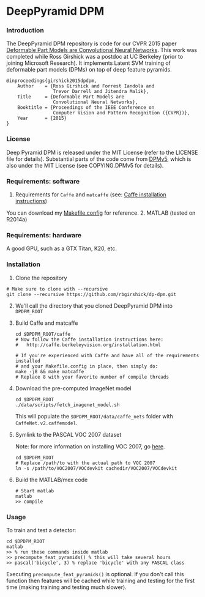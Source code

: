 # DeepPyramid DPM

### Introduction

The DeepPyramid DPM repository is code for our CVPR 2015 paper
[Deformable Part Models are Convolutional Neural Networks](http://www.cs.berkeley.edu/~rbg/papers/cvpr15/dpdpm.pdf).
This work was completed while Ross Girshick was a postdoc at UC Berkeley (prior
to joining Microsoft Research).
It implements Latent SVM training of deformable part models (DPMs) on top of deep feature pyramids.

    @inproceedings{girshick2015dpdpm,
        Author    = {Ross Girshick and Forrest Iandola and
                     Trevor Darrell and Jitendra Malik},
        Title     = {Deformable Part Models are
                     Convolutional Neural Networks},
        Booktitle = {Proceedings of the IEEE Conference on
                     Computer Vision and Pattern Recognition ({CVPR})},
        Year      = {2015}
    }

### License

Deep Pyramid DPM is released under the MIT License (refer to the LICENSE file for details).
Substantial parts of the code come from [DPMv5](https://github.com/rbgirshick/voc-dpm), which
is also under the MIT License (see COPYING.DPMv5 for details).

### Requirements: software

1. Requirements for `Caffe` and `matcaffe` (see: [Caffe installation instructions](http://caffe.berkeleyvision.org/installation.html))

  You can download my [Makefile.config](http://www.cs.berkeley.edu/~rbg/dp-dpm-data/Makefile.config) for reference.
2. MATLAB (tested on R2014a)

### Requirements: hardware

A good GPU, such as a GTX Titan, K20, etc.

### Installation

1. Clone the repository
  ```Shell
  # Make sure to clone with --recursive
  git clone --recursive https://github.com/rbgirshick/dp-dpm.git
  ```

2. We'll call the directory that you cloned DeepPyramid DPM into `DPDPM_ROOT`

3. Build Caffe and matcaffe
    ```Shell
    cd $DPDPM_ROOT/caffe
    # Now follow the Caffe installation instructions here:
    #   http://caffe.berkeleyvision.org/installation.html

    # If you're experienced with Caffe and have all of the requirements installed
    # and your Makefile.config in place, then simply do:
    make -j8 && make matcaffe
    # Replace 8 with your favorite number of compile threads
    ```

4. Download the pre-computed ImageNet model
    ```Shell
    cd $DPDPM_ROOT
    ./data/scripts/fetch_imagenet_model.sh
    ```

    This will populate the `$DPDPM_ROOT/data/caffe_nets` folder with `CaffeNet.v2.caffemodel`.

5. Symlink to the PASCAL VOC 2007 dataset

    Note: for more information on installing VOC 2007, go [here](https://github.com/rbgirshick/rcnn#installing-pascal-voc-2007).

    ```Shell
    cd $DPDPM_ROOT
    # Replace /path/to with the actual path to VOC 2007
    ln -s /path/to/VOC2007/VOCdevkit cachedir/VOC2007/VOCdevkit
    ```

6. Build the MATLAB/mex code
    ```Shell
    # Start matlab
    matlab
    >> compile
    ```

### Usage

To train and test a detector:

```Shell
cd $DPDPM_ROOT
matlab
>> % run these commands inside matlab
>> precompute_feat_pyramids() % this will take several hours
>> pascal('bicycle', 3) % replace 'bicycle' with any PASCAL class
```

Executing `precompute_feat_pyramids()` is optional. If you don't call this function
then features will be cached while training and testing for the first time (making
training and testing much slower).
